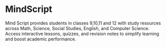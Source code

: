 # MindScript
Mind Script provides students in classes  9,10,11 and 12 with study resources across Math, Science, Social Studies, English, and Computer Science. Access interactive lessons, quizzes, and revision notes to simplify learning and boost academic performance.
